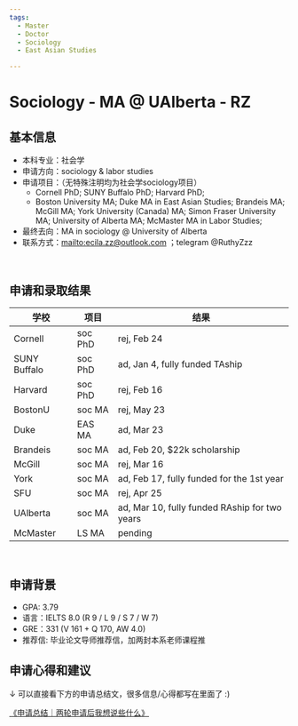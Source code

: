 ```yaml
---
tags:
  - Master
  - Doctor
  - Sociology
  - East Asian Studies

---
```


# Sociology - MA @ UAlberta - RZ


## 基本信息

- 本科专业：社会学
- 申请方向：sociology & labor studies
- 申请项目：（无特殊注明均为社会学sociology项目）
  - Cornell PhD; SUNY Buffalo PhD; Harvard PhD;
  - Boston University MA; Duke MA in East Asian Studies; Brandeis MA; McGill MA; York University (Canada) MA; Simon Fraser University MA; University of Alberta MA; McMaster MA in Labor Studies;
- 最终去向：MA in sociology @ University of Alberta
- 联系方式：<mailto:ecila.zz@outlook.com> ；telegram @RuthyZzz

<br>

## 申请和录取结果


| 学校 | 项目 | 结果 |
| ---- | ---- | ---- |
| Cornell | soc PhD | rej, Feb 24 |
| SUNY Buffalo | soc PhD | ad, Jan 4, fully funded TAship |
| Harvard | soc PhD | rej, Feb 16 |
| BostonU | soc MA | rej, May 23 |
| Duke | EAS MA | ad, Mar 23 |
| Brandeis | soc MA | ad, Feb 20, $22k scholarship |
| McGill | soc MA | rej, Mar 16 |
| York | soc MA | ad, Feb 17, fully funded for the 1st year |
| SFU | soc MA | rej, Apr 25 |
| UAlberta | soc MA | ad, Mar 10, fully funded RAship for two years |
| McMaster | LS MA | pending |

<br>

## 申请背景

- GPA: 3.79
- 语言：IELTS 8.0 (R 9 / L 9 / S 7 / W 7)
- GRE：331 (V 161 + Q 170, AW 4.0)
- 推荐信: 毕业论文导师推荐信，加两封本系老师课程推


## 申请心得和建议

↓ 可以直接看下方的申请总结文，很多信息/心得都写在里面了 :)

[《申请总结｜两轮申请后我想说些什么》](https://articles.closed.social/application-experience-summary-03-07
)
